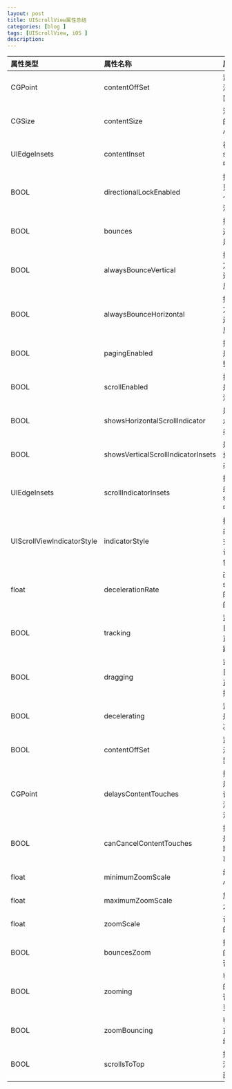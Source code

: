 ```yaml
---
layout: post
title: UIScrollView属性总结
categories: [blog ]
tags: [UIScrollView, iOS ]
description: 
---
```



属性类型 | 属性名称 | 属性作用
:------------ | :------------- | :------------
CGPoint | contentOffSet  | 监控目前滚动的位置
CGSize | contentSize  | 滚动范围的尺寸大小
UIEdgeInsets | contentInset  | 视图在scrollView中的位置
BOOL | directionalLockEnabled  | 控件是否只能在一个方向上滚动
BOOL | bounces  | 控制控件遇到边框是否反弹
BOOL | alwaysBounceVertical  | 控制垂直方向遇到边框是否反弹
BOOL | alwaysBounceHorizontal  | 控制水平方向遇到边框是否反弹
BOOL | pagingEnabled  | 控制控件是否能够整页滚动
BOOL | scrollEnabled  | 控制控件是否能够滚动
BOOL | showsHorizontalScrollIndicator  | 是否显示水平滚动条
BOOL | showsVerticalScrollIndicatorInsets  | 是否显示垂直滚动条
UIEdgeInsets | scrollIndicatorInsets  | 指定滚动条在scrollView中的位置
UIScrollViewIndicatorStyle | indicatorStyle  | 指定滚动条的样式，有默认，黑色，白色
float | decelerationRate  | 改变scrollView的减速点的位置
BOOL | tracking  | 监控当前目标是否正在被跟踪
BOOL | dragging  | 监控当前目标是否正在被拖拽
BOOL | decelerating  | 监控目标是否正在减速
BOOL | contentOffSet  | 监控目前滚动的位置
CGPoint | delaysContentTouches  | 控制视图是否延时调用开始滚动的方法
BOOL | canCancelContentTouches  | 控制控件是否接触取消touch事件
float | minimumZoomScale  | 缩小的最小比例
float | maximumZoomScale  | 放大的最大比例
float | zoomScale  | 设置变化的比例
BOOL | bouncesZoom  | 控制缩放的时候是否会反弹
BOOL | zooming  | 判断控件的大小是否正在改变
BOOL | zoomBouncing  | 判断是否正在进行缩放反弹
BOOL | scrollsToTop  | 控制控件滚动到顶部
